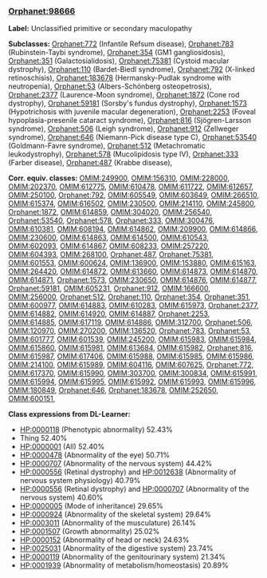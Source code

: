 
### [Orphanet:98666](http://www.orpha.net/ORDO/Orphanet_98666)
**Label:** Unclassified primitive or secondary maculopathy

**Subclasses:** [Orphanet:772](http://www.orpha.net/ORDO/Orphanet_772) (Infantile Refsum disease), [Orphanet:783](http://www.orpha.net/ORDO/Orphanet_783) (Rubinstein-Taybi syndrome), [Orphanet:354](http://www.orpha.net/ORDO/Orphanet_354) (GM1 gangliosidosis), [Orphanet:351](http://www.orpha.net/ORDO/Orphanet_351) (Galactosialidosis), [Orphanet:75381](http://www.orpha.net/ORDO/Orphanet_75381) (Cystoid macular dystrophy), [Orphanet:110](http://www.orpha.net/ORDO/Orphanet_110) (Bardet-Biedl syndrome), [Orphanet:792](http://www.orpha.net/ORDO/Orphanet_792) (X-linked retinoschisis), [Orphanet:183678](http://www.orpha.net/ORDO/Orphanet_183678) (Hermansky-Pudlak syndrome with neutropenia), [Orphanet:53](http://www.orpha.net/ORDO/Orphanet_53) (Albers-Schönberg osteopetrosis), [Orphanet:2377](http://www.orpha.net/ORDO/Orphanet_2377) (Laurence-Moon syndrome), [Orphanet:1872](http://www.orpha.net/ORDO/Orphanet_1872) (Cone rod dystrophy), [Orphanet:59181](http://www.orpha.net/ORDO/Orphanet_59181) (Sorsby's fundus dystrophy), [Orphanet:1573](http://www.orpha.net/ORDO/Orphanet_1573) (Hypotrichosis with juvenile macular degeneration), [Orphanet:2253](http://www.orpha.net/ORDO/Orphanet_2253) (Foveal hypoplasia-presenile cataract syndrome), [Orphanet:816](http://www.orpha.net/ORDO/Orphanet_816) (Sjögren-Larsson syndrome), [Orphanet:506](http://www.orpha.net/ORDO/Orphanet_506) (Leigh syndrome), [Orphanet:912](http://www.orpha.net/ORDO/Orphanet_912) (Zellweger syndrome), [Orphanet:646](http://www.orpha.net/ORDO/Orphanet_646) (Niemann-Pick disease type C), [Orphanet:53540](http://www.orpha.net/ORDO/Orphanet_53540) (Goldmann-Favre syndrome), [Orphanet:512](http://www.orpha.net/ORDO/Orphanet_512) (Metachromatic leukodystrophy), [Orphanet:578](http://www.orpha.net/ORDO/Orphanet_578) (Mucolipidosis type IV), [Orphanet:333](http://www.orpha.net/ORDO/Orphanet_333) (Farber disease), [Orphanet:487](http://www.orpha.net/ORDO/Orphanet_487) (Krabbe disease), 

**Corr. equiv. classes:** [OMIM:249900](http://purl.obolibrary.org/obo/OMIM_249900), [OMIM:156310](http://purl.obolibrary.org/obo/OMIM_156310), [OMIM:228000](http://purl.obolibrary.org/obo/OMIM_228000), [OMIM:202370](http://purl.obolibrary.org/obo/OMIM_202370), [OMIM:612775](http://purl.obolibrary.org/obo/OMIM_612775), [OMIM:610478](http://purl.obolibrary.org/obo/OMIM_610478), [OMIM:611722](http://purl.obolibrary.org/obo/OMIM_611722), [OMIM:612657](http://purl.obolibrary.org/obo/OMIM_612657), [OMIM:250100](http://purl.obolibrary.org/obo/OMIM_250100), [Orphanet:792](http://www.orpha.net/ORDO/Orphanet_792), [OMIM:605549](http://purl.obolibrary.org/obo/OMIM_605549), [OMIM:603649](http://purl.obolibrary.org/obo/OMIM_603649), [OMIM:266510](http://purl.obolibrary.org/obo/OMIM_266510), [OMIM:615374](http://purl.obolibrary.org/obo/OMIM_615374), [OMIM:616502](http://purl.obolibrary.org/obo/OMIM_616502), [OMIM:230500](http://purl.obolibrary.org/obo/OMIM_230500), [OMIM:214110](http://purl.obolibrary.org/obo/OMIM_214110), [OMIM:245800](http://purl.obolibrary.org/obo/OMIM_245800), [Orphanet:1872](http://www.orpha.net/ORDO/Orphanet_1872), [OMIM:614859](http://purl.obolibrary.org/obo/OMIM_614859), [OMIM:304020](http://purl.obolibrary.org/obo/OMIM_304020), [OMIM:256540](http://purl.obolibrary.org/obo/OMIM_256540), [Orphanet:53540](http://www.orpha.net/ORDO/Orphanet_53540), [Orphanet:578](http://www.orpha.net/ORDO/Orphanet_578), [Orphanet:333](http://www.orpha.net/ORDO/Orphanet_333), [OMIM:300476](http://purl.obolibrary.org/obo/OMIM_300476), [OMIM:610381](http://purl.obolibrary.org/obo/OMIM_610381), [OMIM:608194](http://purl.obolibrary.org/obo/OMIM_608194), [OMIM:614862](http://purl.obolibrary.org/obo/OMIM_614862), [OMIM:209900](http://purl.obolibrary.org/obo/OMIM_209900), [OMIM:614866](http://purl.obolibrary.org/obo/OMIM_614866), [OMIM:230600](http://purl.obolibrary.org/obo/OMIM_230600), [OMIM:614863](http://purl.obolibrary.org/obo/OMIM_614863), [OMIM:614500](http://purl.obolibrary.org/obo/OMIM_614500), [OMIM:610543](http://purl.obolibrary.org/obo/OMIM_610543), [OMIM:602093](http://purl.obolibrary.org/obo/OMIM_602093), [OMIM:614867](http://purl.obolibrary.org/obo/OMIM_614867), [OMIM:608233](http://purl.obolibrary.org/obo/OMIM_608233), [OMIM:257220](http://purl.obolibrary.org/obo/OMIM_257220), [OMIM:604393](http://purl.obolibrary.org/obo/OMIM_604393), [OMIM:268100](http://purl.obolibrary.org/obo/OMIM_268100), [Orphanet:487](http://www.orpha.net/ORDO/Orphanet_487), [Orphanet:75381](http://www.orpha.net/ORDO/Orphanet_75381), [OMIM:601553](http://purl.obolibrary.org/obo/OMIM_601553), [OMIM:600624](http://purl.obolibrary.org/obo/OMIM_600624), [OMIM:136900](http://purl.obolibrary.org/obo/OMIM_136900), [OMIM:153880](http://purl.obolibrary.org/obo/OMIM_153880), [OMIM:615163](http://purl.obolibrary.org/obo/OMIM_615163), [OMIM:264420](http://purl.obolibrary.org/obo/OMIM_264420), [OMIM:614872](http://purl.obolibrary.org/obo/OMIM_614872), [OMIM:613660](http://purl.obolibrary.org/obo/OMIM_613660), [OMIM:614873](http://purl.obolibrary.org/obo/OMIM_614873), [OMIM:614870](http://purl.obolibrary.org/obo/OMIM_614870), [OMIM:614871](http://purl.obolibrary.org/obo/OMIM_614871), [Orphanet:1573](http://www.orpha.net/ORDO/Orphanet_1573), [OMIM:230650](http://purl.obolibrary.org/obo/OMIM_230650), [OMIM:614876](http://purl.obolibrary.org/obo/OMIM_614876), [OMIM:614877](http://purl.obolibrary.org/obo/OMIM_614877), [Orphanet:59181](http://www.orpha.net/ORDO/Orphanet_59181), [OMIM:605231](http://purl.obolibrary.org/obo/OMIM_605231), [Orphanet:912](http://www.orpha.net/ORDO/Orphanet_912), [OMIM:166600](http://purl.obolibrary.org/obo/OMIM_166600), [OMIM:256000](http://purl.obolibrary.org/obo/OMIM_256000), [Orphanet:512](http://www.orpha.net/ORDO/Orphanet_512), [Orphanet:110](http://www.orpha.net/ORDO/Orphanet_110), [Orphanet:354](http://www.orpha.net/ORDO/Orphanet_354), [Orphanet:351](http://www.orpha.net/ORDO/Orphanet_351), [OMIM:600977](http://purl.obolibrary.org/obo/OMIM_600977), [OMIM:614883](http://purl.obolibrary.org/obo/OMIM_614883), [OMIM:610283](http://purl.obolibrary.org/obo/OMIM_610283), [OMIM:615973](http://purl.obolibrary.org/obo/OMIM_615973), [Orphanet:2377](http://www.orpha.net/ORDO/Orphanet_2377), [OMIM:614882](http://purl.obolibrary.org/obo/OMIM_614882), [OMIM:614920](http://purl.obolibrary.org/obo/OMIM_614920), [OMIM:614887](http://purl.obolibrary.org/obo/OMIM_614887), [Orphanet:2253](http://www.orpha.net/ORDO/Orphanet_2253), [OMIM:614885](http://purl.obolibrary.org/obo/OMIM_614885), [OMIM:617119](http://purl.obolibrary.org/obo/OMIM_617119), [OMIM:614886](http://purl.obolibrary.org/obo/OMIM_614886), [OMIM:312700](http://purl.obolibrary.org/obo/OMIM_312700), [Orphanet:506](http://www.orpha.net/ORDO/Orphanet_506), [OMIM:120970](http://purl.obolibrary.org/obo/OMIM_120970), [OMIM:270200](http://purl.obolibrary.org/obo/OMIM_270200), [OMIM:136520](http://purl.obolibrary.org/obo/OMIM_136520), [Orphanet:783](http://www.orpha.net/ORDO/Orphanet_783), [Orphanet:53](http://www.orpha.net/ORDO/Orphanet_53), [OMIM:601777](http://purl.obolibrary.org/obo/OMIM_601777), [OMIM:601539](http://purl.obolibrary.org/obo/OMIM_601539), [OMIM:245200](http://purl.obolibrary.org/obo/OMIM_245200), [OMIM:615983](http://purl.obolibrary.org/obo/OMIM_615983), [OMIM:615984](http://purl.obolibrary.org/obo/OMIM_615984), [OMIM:615860](http://purl.obolibrary.org/obo/OMIM_615860), [OMIM:615981](http://purl.obolibrary.org/obo/OMIM_615981), [OMIM:613684](http://purl.obolibrary.org/obo/OMIM_613684), [OMIM:615982](http://purl.obolibrary.org/obo/OMIM_615982), [Orphanet:816](http://www.orpha.net/ORDO/Orphanet_816), [OMIM:615987](http://purl.obolibrary.org/obo/OMIM_615987), [OMIM:617406](http://purl.obolibrary.org/obo/OMIM_617406), [OMIM:615988](http://purl.obolibrary.org/obo/OMIM_615988), [OMIM:615985](http://purl.obolibrary.org/obo/OMIM_615985), [OMIM:615986](http://purl.obolibrary.org/obo/OMIM_615986), [OMIM:214100](http://purl.obolibrary.org/obo/OMIM_214100), [OMIM:615989](http://purl.obolibrary.org/obo/OMIM_615989), [OMIM:604116](http://purl.obolibrary.org/obo/OMIM_604116), [OMIM:607625](http://purl.obolibrary.org/obo/OMIM_607625), [Orphanet:772](http://www.orpha.net/ORDO/Orphanet_772), [OMIM:617370](http://purl.obolibrary.org/obo/OMIM_617370), [OMIM:615990](http://purl.obolibrary.org/obo/OMIM_615990), [OMIM:303700](http://purl.obolibrary.org/obo/OMIM_303700), [OMIM:300834](http://purl.obolibrary.org/obo/OMIM_300834), [OMIM:615991](http://purl.obolibrary.org/obo/OMIM_615991), [OMIM:615994](http://purl.obolibrary.org/obo/OMIM_615994), [OMIM:615995](http://purl.obolibrary.org/obo/OMIM_615995), [OMIM:615992](http://purl.obolibrary.org/obo/OMIM_615992), [OMIM:615993](http://purl.obolibrary.org/obo/OMIM_615993), [OMIM:615996](http://purl.obolibrary.org/obo/OMIM_615996), [OMIM:180849](http://purl.obolibrary.org/obo/OMIM_180849), [Orphanet:646](http://www.orpha.net/ORDO/Orphanet_646), [Orphanet:183678](http://www.orpha.net/ORDO/Orphanet_183678), [OMIM:252650](http://purl.obolibrary.org/obo/OMIM_252650), [OMIM:600151](http://purl.obolibrary.org/obo/OMIM_600151), 

**Class expressions from DL-Learner:**

- [HP:0000118](http://purl.obolibrary.org/obo/HP_0000118) (Phenotypic abnormality) 52.43%
- Thing 52.40%
- [HP:0000001](http://purl.obolibrary.org/obo/HP_0000001) (All) 52.40%
- [HP:0000478](http://purl.obolibrary.org/obo/HP_0000478) (Abnormality of the eye) 50.71%
- [HP:0000707](http://purl.obolibrary.org/obo/HP_0000707) (Abnormality of the nervous system) 44.42%
- [HP:0000556](http://purl.obolibrary.org/obo/HP_0000556) (Retinal dystrophy) and [HP:0012638](http://purl.obolibrary.org/obo/HP_0012638) (Abnormality of nervous system physiology) 40.79%
- [HP:0000556](http://purl.obolibrary.org/obo/HP_0000556) (Retinal dystrophy) and [HP:0000707](http://purl.obolibrary.org/obo/HP_0000707) (Abnormality of the nervous system) 40.60%
- [HP:0000005](http://purl.obolibrary.org/obo/HP_0000005) (Mode of inheritance) 29.65%
- [HP:0000924](http://purl.obolibrary.org/obo/HP_0000924) (Abnormality of the skeletal system) 29.64%
- [HP:0003011](http://purl.obolibrary.org/obo/HP_0003011) (Abnormality of the musculature) 26.14%
- [HP:0001507](http://purl.obolibrary.org/obo/HP_0001507) (Growth abnormality) 25.02%
- [HP:0000152](http://purl.obolibrary.org/obo/HP_0000152) (Abnormality of head or neck) 24.63%
- [HP:0025031](http://purl.obolibrary.org/obo/HP_0025031) (Abnormality of the digestive system) 23.74%
- [HP:0000119](http://purl.obolibrary.org/obo/HP_0000119) (Abnormality of the genitourinary system) 21.34%
- [HP:0001939](http://purl.obolibrary.org/obo/HP_0001939) (Abnormality of metabolism/homeostasis) 20.89%


